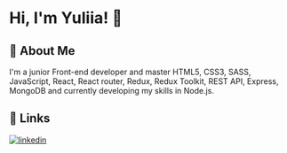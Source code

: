 # Hi, I'm Yuliia! 👋

## 🚀 About Me
I'm a junior Front-end developer and master HTML5, CSS3, SASS, JavaScript, React, React router, Redux, Redux Toolkit, REST API, Express, MongoDB and currently developing my skills in Node.js.

## 🔗 Links

[![linkedin](https://img.shields.io/badge/linkedin-0A66C2?style=for-the-badge&logo=linkedin&logoColor=white)](https://www.linkedin.com/in/yuliia-koriavets/)


